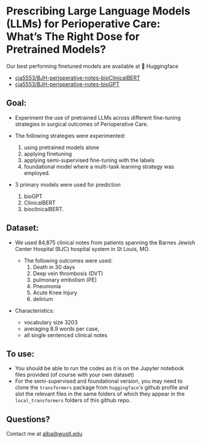 # Prescribing Large Language Models (LLMs) for Perioperative Care: What’s The Right Dose for Pretrained Models?

Our best performing finetuned models are available at 🤗 Huggingface

- [cja5553/BJH-perioperative-notes-bioClinicalBERT](https://huggingface.co/cja5553/BJH-perioperative-notes-bioClinicalBERT)
- [cja5553/BJH-perioperative-notes-bioGPT](https://huggingface.co/cja5553/BJH-perioperative-notes-bioGPT)

## Goal: 
- Experiment the use of pretrained LLMs across different fine-tuning strategies in surgical outcomes of Perioperative Care.
- The following strategies were experimented:
  1. using pretrained models alone
  2. applying finetuning
  3. applying semi-supervised fine-tuning with the labels
  4. foundational model where a multi-task learning strategy was employed.
 
     
- 3 primary models were used for prediction
  1. bioGPT
  2. ClinicalBERT
  3. bioclinicalBERT.

## Dataset:
- We used 84,875 clinical notes from patients spanning the Barnes Jewish Center Hospital (BJC) hospital system in St Louis, MO.
  - The following outcomes were used: 
    1. Death in 30 days
    2. Deep vein thrombosis (DVT)
    3. pulmonary embolism (PE)
    4. Pneumonia
    5. Acute Knee Injury
    6. delirium
  
 - Characteristics:
   - vocabulary size 3203
   - averaging 8.9 words per case,
   - all single sentenced clinical notes

## To use:
- You should be able to run the codes as it is on the Jupyter notebook files provided (of course with your own dataset)
- For the semi-supervised and foundational version, you may need to clone the `transformers` package from `huggingface`'s github profile and slot the relevant files in the same folders of which they appear in the `local_transformers` folders of this github repo.

## Questions? 
Contact me at alba@wustl.edu
